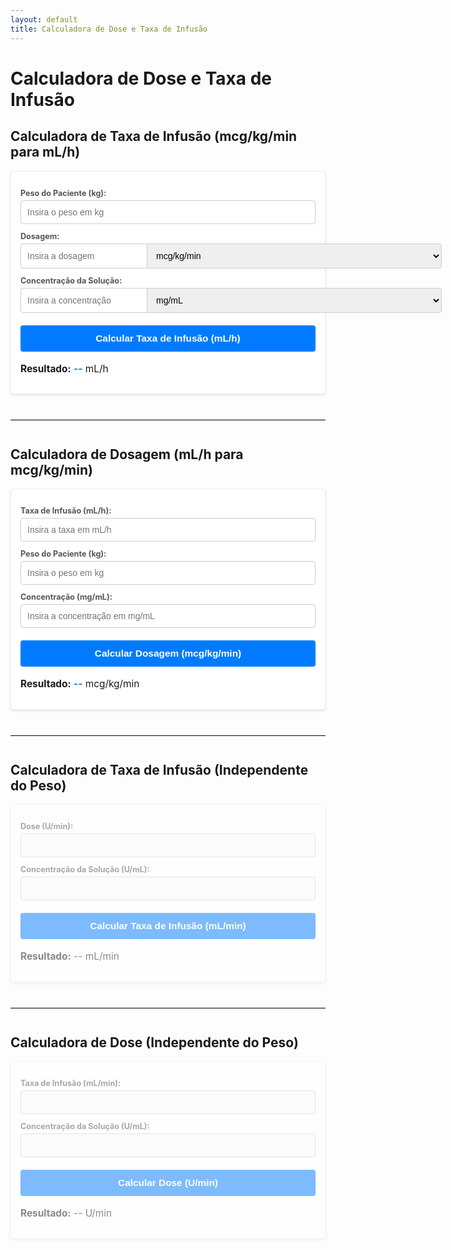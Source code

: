 ```yaml
---
layout: default
title: Calculadora de Dose e Taxa de Infusão
---
```


# Calculadora de Dose e Taxa de Infusão

## Calculadora de Taxa de Infusão (mcg/kg/min para mL/h)
<div class="calculator">
  <label for="calc1-peso">Peso do Paciente (kg):</label>
  <input type="number" id="calc1-peso" placeholder="Insira o peso em kg" step="any">
  <label for="calc1-dosagem">Dosagem:</label>
  <div class="input-with-unit">
    <input type="number" id="calc1-dosagem" placeholder="Insira a dosagem" step="any">
    <select id="calc1-dosagem-unit">
      <option value="mcg/kg/min" selected>mcg/kg/min</option>
      <option value="mg/kg/h">mg/kg/h</option>
    </select>
  </div>
  <label for="calc1-concentracao">Concentração da Solução:</label>
   <div class="input-with-unit">
    <input type="number" id="calc1-concentracao" placeholder="Insira a concentração" step="any">
    <select id="calc1-concentracao-unit">
       <option value="mg/mL" selected>mg/mL</option>
       <option value="mcg/mL">mcg/mL</option>
    </select>
  </div>
  <button id="calc1-button">Calcular Taxa de Infusão (mL/h)</button>
  <p><strong>Resultado:</strong> <span id="calc1-resultado">--</span> mL/h</p>
</div>

<hr>

<h2 style="margin-top: 2em;">Calculadora de Dosagem (mL/h para mcg/kg/min)</h2>
<div class="calculator" id="calc2-container"> <label for="calc2-taxa">Taxa de Infusão (mL/h):</label>
  <input type="number" id="calc2-taxa" placeholder="Insira a taxa em mL/h" step="any"> <label for="calc2-peso">Peso do Paciente (kg):</label>
  <input type="number" id="calc2-peso" placeholder="Insira o peso em kg" step="any"> <label for="calc2-concentracao">Concentração (mg/mL):</label>
  <input type="number" id="calc2-concentracao" placeholder="Insira a concentração em mg/mL" step="any"> <button id="calc2-button">Calcular Dosagem (mcg/kg/min)</button> <p><strong>Resultado:</strong> <span id="calc2-resultado">--</span> mcg/kg/min</p>
</div>
<hr>

<h2 style="margin-top: 2em;">Calculadora de Taxa de Infusão (Independente do Peso)</h2>
 <div class="calculator" id="calc3-container" style="opacity: 0.5; pointer-events: none;">
  <label>Dose (U/min):</label><input type="number" disabled>
  <label>Concentração da Solução (U/mL):</label><input type="number" disabled>
  <button disabled>Calcular Taxa de Infusão (mL/min)</button>
  <p><strong>Resultado:</strong> <span id="calc3-resultado">--</span> mL/min</p>
</div>
<hr>
<h2 style="margin-top: 2em;">Calculadora de Dose (Independente do Peso)</h2>
<div class="calculator" id="calc4-container" style="opacity: 0.5; pointer-events: none;">
  <label>Taxa de Infusão (mL/min):</label><input type="number" disabled>
  <label>Concentração da Solução (U/mL):</label><input type="number" disabled>
  <button disabled>Calcular Dose (U/min)</button>
  <p><strong>Resultado:</strong> <span id="calc4-resultado">--</span> U/min</p>
</div>

<script>
  document.addEventListener('DOMContentLoaded', function() {

    // --- CALCULADORA 1: Taxa de Infusão (Código existente mantido) ---
    const pesoInput1 = document.getElementById('calc1-peso');
    const dosagemInput1 = document.getElementById('calc1-dosagem');
    const dosagemUnitSelect1 = document.getElementById('calc1-dosagem-unit');
    const concentracaoInput1 = document.getElementById('calc1-concentracao');
    const concentracaoUnitSelect1 = document.getElementById('calc1-concentracao-unit');
    const calcularButton1 = document.getElementById('calc1-button');
    const resultadoSpan1 = document.getElementById('calc1-resultado');

    calcularButton1.addEventListener('click', function() {
      const peso = parseFloat(pesoInput1.value);
      const dosagem = parseFloat(dosagemInput1.value);
      const dosagemUnit = dosagemUnitSelect1.value;
      const concentracao = parseFloat(concentracaoInput1.value);
      const concentracaoUnit = concentracaoUnitSelect1.value;

      if (isNaN(peso) || isNaN(dosagem) || isNaN(concentracao) || peso <= 0 || dosagem < 0 || concentracao <= 0) {
        resultadoSpan1.textContent = 'Erro: Verifique os valores (números; peso e concentração > 0).';
        resultadoSpan1.style.color = 'red'; return;
      }
      let dosagemBaseMcgKgMin = dosagem;
      if (dosagemUnit === 'mg/kg/h') { dosagemBaseMcgKgMin = (dosagem * 1000) / 60; }
      let concentracaoBaseMcgMl = concentracao;
      if (concentracaoUnit === 'mg/mL') { concentracaoBaseMcgMl = concentracao * 1000; }
       if (concentracaoBaseMcgMl <= 0) {
         resultadoSpan1.textContent = 'Erro: Concentração base não pode ser zero.'; resultadoSpan1.style.color = 'red'; return;
       }
      const taxaInfusao = (dosagemBaseMcgKgMin * peso * 60) / concentracaoBaseMcgMl;
      resultadoSpan1.textContent = taxaInfusao.toFixed(2);
      resultadoSpan1.style.color = 'inherit';
    });
    // --- FIM CALCULADORA 1 ---


    // --- CALCULADORA 2: Dosagem (mL/h para mcg/kg/min) ---
    const taxaInput2 = document.getElementById('calc2-taxa');
    const pesoInput2 = document.getElementById('calc2-peso');
    const concentracaoInput2 = document.getElementById('calc2-concentracao');
    // Assumindo concentração sempre em mg/mL como na imagem original para esta calc.
    const calcularButton2 = document.getElementById('calc2-button');
    const resultadoSpan2 = document.getElementById('calc2-resultado');

    calcularButton2.addEventListener('click', function() {
        const taxa = parseFloat(taxaInput2.value);
        const peso = parseFloat(pesoInput2.value);
        const concentracaoMgMl = parseFloat(concentracaoInput2.value); // Input é em mg/mL

        // Validação
        if (isNaN(taxa) || isNaN(peso) || isNaN(concentracaoMgMl) || taxa < 0 || peso <= 0 || concentracaoMgMl <= 0) {
            resultadoSpan2.textContent = 'Erro: Verifique os valores (números; taxa >= 0; peso e concentração > 0).';
            resultadoSpan2.style.color = 'red';
            return;
        }

        // Fórmula: Dosagem (mcg/kg/min) = [Taxa (mL/h) * Concentração (mg/mL) * 1000 (mcg/mg)] / [Peso (kg) * 60 (min/h)]
        const dosagemResultado = (taxa * concentracaoMgMl * 1000) / (peso * 60);

        resultadoSpan2.textContent = dosagemResultado.toFixed(2); // Exibe com 2 casas decimais
        resultadoSpan2.style.color = 'inherit'; // Volta cor para o padrão
    });
    // --- FIM CALCULADORA 2 ---


    // --- CÓDIGO PARA CALCULADORAS 3, 4 VIRÁ AQUI ---

  });
</script>

<style>
  /* Estilos (mantidos e aplicáveis a todas as calculadoras com a classe .calculator) */
  .calculator { border: 1px solid #eee; padding: 15px; margin-bottom: 20px; border-radius: 5px; background-color: #fff; box-shadow: 0 2px 4px rgba(0,0,0,0.1); } /* Adicionado sombra leve */
  .calculator label { display: block; margin-top: 12px; margin-bottom: 4px; font-weight: bold; font-size: 0.9em; color: #555; } /* Ajuste de estilo label */
  .calculator input[type="number"], .calculator select { padding: 10px; border: 1px solid #ccc; border-radius: 4px; box-sizing: border-box; font-size: 1em; width: 100%;} /* Input/Select largura total por padrão */
  .input-with-unit { display: flex; align-items: stretch; gap: 0; margin-bottom: 10px;} /* Usar stretch e sem gap */
  .input-with-unit input[type="number"] { flex-grow: 1; width: auto; border-top-right-radius: 0; border-bottom-right-radius: 0; border-right: none; } /* Input expande, ajusta borda */
  .input-with-unit select { flex-shrink: 0; border-top-left-radius: 0; border-bottom-left-radius: 0; } /* Select não encolhe, ajusta borda */
  .calculator button { display: block; width: 100%; margin-top: 20px; padding: 12px 18px; cursor: pointer; background-color: #007bff; color: white; border: none; border-radius: 4px; font-size: 1.1em; font-weight: bold;} /* Botão mais destacado */
  .calculator button:hover { background-color: #0056b3; }
  .calculator p { margin-top: 18px; font-size: 1.1em; }
  #calc1-resultado, #calc2-resultado, #calc3-resultado, #calc4-resultado { font-weight: bold; color: #007bff; } /* Resultado destacado em azul */
  hr { margin: 40px 0; border: 0; border-top: 1px solid #ddd; } /* Separador mais visível */
</style>
